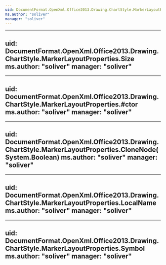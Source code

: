 ```yaml
---
uid: DocumentFormat.OpenXml.Office2013.Drawing.ChartStyle.MarkerLayoutProperties
ms.author: "soliver"
manager: "soliver"
---
```


---
uid: DocumentFormat.OpenXml.Office2013.Drawing.ChartStyle.MarkerLayoutProperties.Size
ms.author: "soliver"
manager: "soliver"
---

---
uid: DocumentFormat.OpenXml.Office2013.Drawing.ChartStyle.MarkerLayoutProperties.#ctor
ms.author: "soliver"
manager: "soliver"
---

---
uid: DocumentFormat.OpenXml.Office2013.Drawing.ChartStyle.MarkerLayoutProperties.CloneNode(System.Boolean)
ms.author: "soliver"
manager: "soliver"
---

---
uid: DocumentFormat.OpenXml.Office2013.Drawing.ChartStyle.MarkerLayoutProperties.LocalName
ms.author: "soliver"
manager: "soliver"
---

---
uid: DocumentFormat.OpenXml.Office2013.Drawing.ChartStyle.MarkerLayoutProperties.Symbol
ms.author: "soliver"
manager: "soliver"
---
